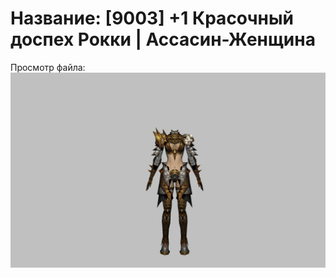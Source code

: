 # Название: [9003] +1 Красочный доспех Рокки | Ассасин-Женщина

Просмотр файла:
![p070032.png](p070032.png)